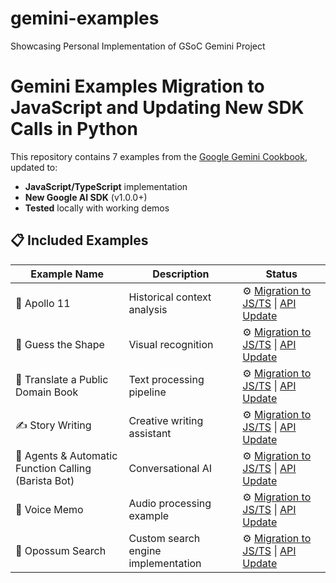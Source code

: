 # gemini-examples
Showcasing Personal Implementation of GSoC Gemini Project

# Gemini Examples Migration to JavaScript and Updating New SDK Calls in Python

This repository contains 7 examples from the [Google Gemini Cookbook](https://github.com/google-gemini/cookbook), updated to:
- **JavaScript/TypeScript** implementation
- **New Google AI SDK** (v1.0.0+)
- **Tested** locally with working demos

## 📋 Included Examples

| Example Name | Description | Status |
|--------------|-------------|--------|
| 🚀 Apollo 11 | Historical context analysis | ⚙️ [Migration to JS/TS](https://github.com/rsalehin/gemini-examples/blob/main/js_gemini_demo/app.js) \| [API Update](https://github.com/rsalehin/gemini-examples/blob/main/API%20Update/Apollo_11.ipynb) |
| 🔺 Guess the Shape | Visual recognition | ⚙️ [Migration to JS/TS](https://github.com/rsalehin/gemini-examples/blob/main/js_gemini_demo/guess_shape.js) \| [API Update](https://github.com/rsalehin/gemini-examples/blob/main/API%20Update/Guess_the_shape.ipynb) |
| 📖 Translate a Public Domain Book | Text processing pipeline | ⚙️ [Migration to JS/TS](https://github.com/rsalehin/gemini-examples/blob/main/js_gemini_demo/book_translation.js) \| [API Update](https://github.com/rsalehin/gemini-examples/blob/main/API%20Update/Translate_a_Public_Domain_Book.ipynb) |
| ✍️ Story Writing | Creative writing assistant | ⚙️ [Migration to JS/TS](https://github.com/rsalehin/gemini-examples/blob/main/js_gemini_demo/story_writing.js) \| [API Update](https://github.com/rsalehin/gemini-examples/blob/main/API%20Update/Story_Writing_with_Prompt_Chaining.ipynb) |
| 🤖 Agents & Automatic Function Calling (Barista Bot) | Conversational AI | ⚙️ [Migration to JS/TS](https://github.com/rsalehin/gemini-examples/blob/main/js_gemini_demo/barista_bot.js) \| [API Update](https://github.com/rsalehin/gemini-examples/blob/main/API%20Update/Agents_Function_Calling_Barista_Bot.ipynb) |
| 🎤 Voice Memo | Audio processing example | ⚙️ [Migration to JS/TS](https://github.com/rsalehin/gemini-examples/blob/main/js_gemini_demo/voice_memo.js) \| [API Update](https://github.com/rsalehin/gemini-examples/blob/main/API%20Update/Voice_memos.ipynbhttps://github.com/rsalehin/gemini-examples/blob/main/API%20Update/Voice_memos.ipynb) |
| 🐾 Opossum Search | Custom search engine implementation | ⚙️ [Migration to JS/TS](https://github.com/rsalehin/gemini-examples/blob/main/js_gemini_demo/opossum_search.js) \| [API Update](https://github.com/rsalehin/gemini-examples/blob/main/API%20Update/Opossum_search.ipynb) |




